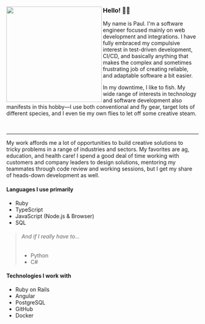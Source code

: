 ### Hello! 🙋‍♂️ <img align="left" width="250" src="https://github.com/paulholden2/paulholden2/blob/main/octocat.png?raw=true">

My name is Paul. I'm a software engineer focused mainly on web development and integrations. I have fully embraced my compulsive interest in test-driven development, CI/CD, and basically anything that makes the complex and sometimes frustrating job of creating reliable, and adaptable software a bit easier.

In my downtime, I like to fish. My wide range of interests in technology and software development also manifests in this hobby—I use both conventional and fly gear, target lots of different species, and I even tie my own flies to let off some creative steam.

<br>
<hr>

My work affords me a lot of opportunities to build creative solutions to tricky problems in a range of industries and sectors. My favorites are ag, education, and health care! I spend a good deal of time working with customers and company leaders to design solutions, mentoring my teammates through code review and working sessions, but I get my share of heads-down development as well.

#### Languages I use primarily

* Ruby
* TypeScript
* JavaScript (Node.js & Browser)
* SQL

> ###### And if I really have to...
>
> * Python
> * C#

#### Technologies I work with

* Ruby on Rails
* Angular
* PostgreSQL
* GitHub
* Docker
